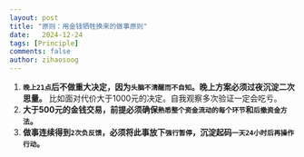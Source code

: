 ```yaml
---
layout: post
title: "原则：用金钱牺牲换来的做事原则"
date:   2024-12-24
tags: [Principle]
comments: false
author: zihaosoog
---
```


1. **`晚上21点`后不做重大决定，因为`头脑不清醒而不自知`。晚上方案必须过夜沉淀二次思量。** 比如面对代价大于1000元的决定。自我观察多次验证一定会吃亏。
2. **大于500元的金钱交易，前提必须确保`熟悉整个资金流动的每个环节`和`后撤资金方法`。**
3. **做事连续得到`2次负反馈`，必须将此事放下`强行暂停`，沉淀起码`一天24小时后再操作行动`。**
